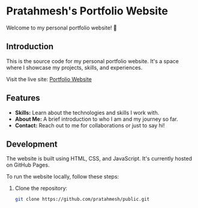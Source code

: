 # Pratahmesh's Portfolio Website

Welcome to my personal portfolio website! 🚀

## Introduction

This is the source code for my personal portfolio website. It's a space where I showcase my projects, skills, and experiences.

Visit the live site: [Portfolio Website](https://pratahmesh.github.io/public/)

## Features

- **Skills:** Learn about the technologies and skills I work with.
- **About Me:** A brief introduction to who I am and my journey so far.
- **Contact:** Reach out to me for collaborations or just to say hi!

## Development

The website is built using HTML, CSS, and JavaScript. It's currently hosted on GitHub Pages.

To run the website locally, follow these steps:

1. Clone the repository:
   ```bash
   git clone https://github.com/pratahmesh/public.git
